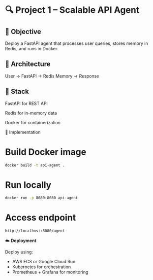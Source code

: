 # 🔍 Project 1 – Scalable API Agent
## 🎯 Objective

Deploy a FastAPI agent that processes user queries, stores memory in Redis, and runs in Docker.

## 🧠 Architecture

User → FastAPI → Redis Memory → Response

## 🧰 Stack

FastAPI for REST API

Redis for in-memory data

Docker for containerization

🧩 Implementation
# Build Docker image
````bash
docker build -t api-agent .
````

# Run locally
````bash
docker run -p 8080:8080 api-agent
````

# Access endpoint
````bash
http://localhost:8080/agent
````

☁️ **Deployment**

Deploy using:
- AWS ECS or Google Cloud Run
- Kubernetes for orchestration
- Prometheus + Grafana for monitoring


